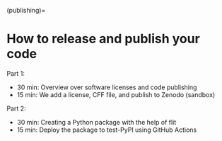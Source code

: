 (publishing)=

# How to release and publish your code

Part 1:
- 30 min: Overview over software licenses and code publishing
- 15 min: We add a license, CFF file, and publish to Zenodo (sandbox)

Part 2:
- 30 min: Creating a Python package with the help of flit
- 15 min: Deploy the package to test-PyPI using GitHub Actions
